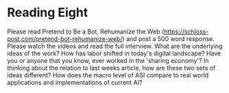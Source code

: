 Reading Eight
======
Please read Pretend to Be a Bot, Rehumanize the Web (https://schloss-post.com/pretend-bot-rehumanize-web/) and post a 500 word response. Please watch the videos and read the full interview. What are the underlying ideas of the work? How has labor shifted in today's digital landscape? Have you or anyone that you know, ever worked in the 'sharing economy'? In thinking about the relation to last weeks article, how are these two sets of ideas different? How does the macro level of ASI compare to real world applications and implementations of current AI?
